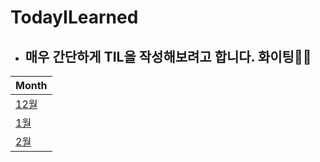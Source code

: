 # TodayILearned

- ## 매우 간단하게 TIL을 작성해보려고 합니다. 화이팅🥲😞

|Month|
|------|
|[12월](https://github.com/longlivedrgn/TodayILearned/blob/main/December/README.md)|
|[1월](https://github.com/longlivedrgn/TodayILearned/blob/main/January/README.md)|
|[2월](https://github.com/longlivedrgn/TodayILearned/blob/main/February/2월.md)|
